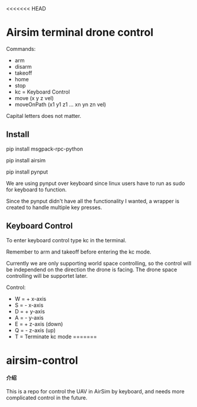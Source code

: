 <<<<<<< HEAD
# Airsim terminal drone control

Commands:
- arm
- disarm
- takeoff
- home
- stop
- kc = Keyboard Control
- move (x y z vel)
- moveOnPath (x1 y1 z1 ... xn yn zn vel)

Capital letters does not matter.

## Install
pip install msgpack-rpc-python

pip install airsim

pip install pynput

We are using pynput over keyboard since linux users have to run as sudo for keyboard to function.

Since the pynput didn't have all the functionality I wanted, a wrapper is created to handle multiple key presses.


## Keyboard Control
To enter keyboard control type kc in the terminal.

Remember to arm and takeoff before entering the kc mode.

Currently we are only supporting world space controlling, so the control will be independend on the direction the drone is facing.
The drone space controlling will be supportet later.

Control:
- W = + x-axis 
- S = - x-axis
- D = + y-axis
- A = - y-axis
- E = + z-axis (down)
- Q = - z-axis (up)
- T = Terminate kc mode
=======
# airsim-control

#### 介绍
This is a repo for control the UAV in AirSim by keyboard, and needs more complicated control in the future.


